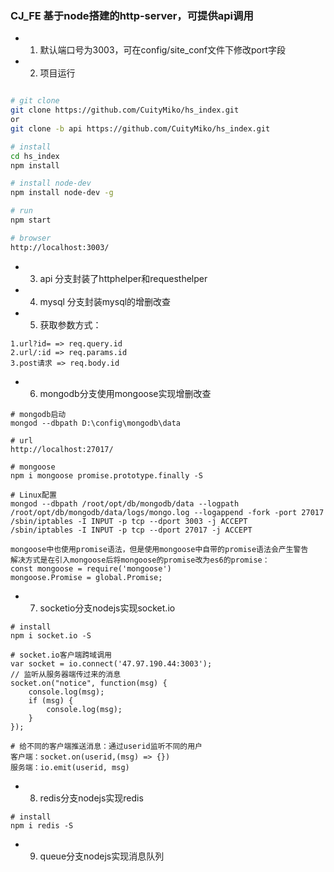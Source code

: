 ### CJ_FE 基于node搭建的http-server，可提供api调用

+ 1. 默认端口号为3003，可在config/site_conf文件下修改port字段
+ 2. 项目运行
```bash

# git clone
git clone https://github.com/CuityMiko/hs_index.git
or
git clone -b api https://github.com/CuityMiko/hs_index.git

# install
cd hs_index
npm install

# install node-dev
npm install node-dev -g

# run
npm start

# browser
http://localhost:3003/
```
+ 3. api 分支封装了httphelper和requesthelper
+ 4. mysql 分支封装mysql的增删改查
+ 5. 获取参数方式：
```
1.url?id= => req.query.id
2.url/:id => req.params.id
3.post请求 => req.body.id
```
+ 6. mongodb分支使用mongoose实现增删改查
```
# mongodb启动
mongod --dbpath D:\config\mongodb\data

# url
http://localhost:27017/

# mongoose
npm i mongoose promise.prototype.finally -S

# Linux配置
mongod --dbpath /root/opt/db/mongodb/data --logpath /root/opt/db/mongodb/data/logs/mongo.log --logappend -fork -port 27017
/sbin/iptables -I INPUT -p tcp --dport 3003 -j ACCEPT
/sbin/iptables -I INPUT -p tcp --dport 27017 -j ACCEPT

mongoose中也使用promise语法，但是使用mongoose中自带的promise语法会产生警告
解决方式是在引入mongoose后将mongoose的promise改为es6的promise：
const mongoose = require('mongoose')
mongoose.Promise = global.Promise;
```
+ 7. socketio分支nodejs实现socket.io
```
# install
npm i socket.io -S

# socket.io客户端跨域调用
var socket = io.connect('47.97.190.44:3003');
// 监听从服务器端传过来的消息
socket.on("notice", function(msg) {
    console.log(msg);
    if (msg) {
        console.log(msg);
    }
});

# 给不同的客户端推送消息：通过userid监听不同的用户
客户端：socket.on(userid,(msg) => {})
服务端：io.emit(userid, msg)
```
+ 8. redis分支nodejs实现redis
```
# install
npm i redis -S
```
+ 9. queue分支nodejs实现消息队列